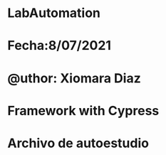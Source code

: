 # LabAutomation
# Fecha:8/07/2021
# @uthor: Xiomara Diaz 
# Framework with Cypress
# Archivo de autoestudio